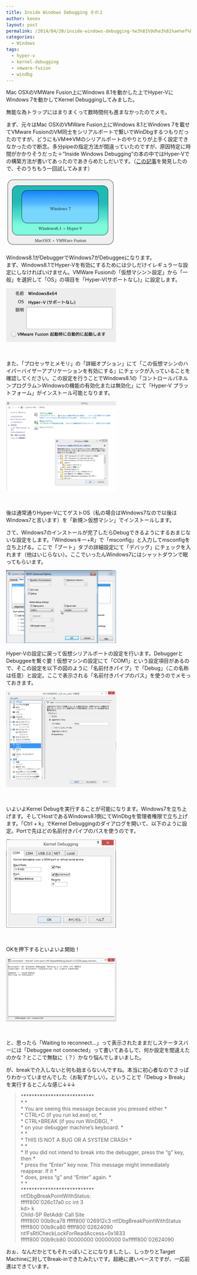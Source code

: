 ```yaml
---
title: Inside Windows Debugging その２
author: kenev
layout: post
permalink: /2014/04/20/inside-windows-debugging-%e3%81%9d%e3%81%ae%ef%bc%92/
categories:
  - Windows
tags:
  - hyper-v
  - kernel-debugging
  - vmware-fusion
  - windbg
---
```

Mac OSXのVMWare Fusion上にWindows 8.1を動かした上でHyper-VにWindows 7を動かしてKernel Debuggingしてみました。

無能な為トラップにはまりまくって数時間何も進まなかったのでメモ。

まず、元々はMac OSXのVMWare Fusion上にWindows 8.1とWindows 7を載せてVMware FusionのVM同士をシリアルポートで繋いでWinDbgするつもりだったのですが、どうにもVM⇔VMのシリアルポートのやりとりが上手く設定できなかったので断念。多分pipeの指定方法が間違っていたのですが、原因特定に時間がかかりそうだった＋&#8221;Inside Windows Debugging&#8221;の本の中ではHyper-Vでの構築方法が書いてあったのであきらめたしだいです。（[この記事][1]を発見したので、そのうちもう一回試してみます）

[<img class="alignnone size-medium wp-image-109" src="/images/2014/04/06f7f14b566d2ea544e754d9f3bdf24b-300x192.png" alt="スクリーンショット 2014-04-20 21.57.25" width="300" height="192" />][2]

Windows8.1がDebuggerでWindows7がDebuggeeになります。  
まず、Windows8.1でHyper-Vを有効にするためには少しだけイレギュラーな設定にしなければいけません。VMWare Fusionの「仮想マシン＞設定」から「一般」を選択して「OS」の項目を「Hyper-V(サポートなし)」に設定します。

[<img class="alignnone size-medium wp-image-110" src="/images/2014/04/7efc5fcd768886539a64544f8115b06f-300x147.png" alt="スクリーンショット 2014-04-20 22.02.24" width="300" height="147" />][3]

&nbsp;

また、「プロセッサとメモリ」の「詳細オプション」にて「この仮想マシンのハイパーバイザーアプリケーションを有効にする」にチェックが入っていることを確認してください。この設定を行うことでWindows8.1の「コントロールパネル＞プログラム＞Windowsの機能の有効化または無効化」にて「Hyper-V プラットフォーム」がインストール可能となります。

[<img class="alignnone size-medium wp-image-111" src="/images/2014/04/bab5c9dec7232e164c0ec6ba9edc26a6-300x245.png" alt="スクリーンショット 2014-04-20 22.08.18" width="300" height="245" />][4]

&nbsp;

後は通常通りHyper-VにてゲストOS（私の場合はWindows7なので以後はWindows7と言います）を「新規＞仮想マシン」でインストールします。

さて、Windows7のインストールが完了したらDebugできるようにするおまじないな設定をします。「Windowsキー+R」で「msconfig」と入力してmsconfigを立ち上げる。ここで「ブート」タブの詳細設定にて「デバッグ」にチェックを入れます（他はいじらない）。ここでいったんWindows7にはシャットダウンで眠ってもらいます。

[<img class="alignnone size-medium wp-image-113" src="/images/2014/04/29461ec9a6e25bca35135dcf1be59552-300x199.png" alt="スクリーンショット 2014-04-20 22.16.50" width="300" height="199" />][5]

Hyper-Vの設定に戻って仮想シリアルポートの設定を行います。DebuggerとDebuggeeを繋ぐ要！仮想マシンの設定にて「COM1」という設定項目があるので、そこの設定を以下の図のように「名前付きパイプ」で「Debug」（この名称は任意）と設定。ここで表示される「名前付きパイプのパス」を使うのでメモっておきます。

[<img class="alignnone size-medium wp-image-112" src="/images/2014/04/5c481ceef3483ab715c6a039d3fd0835-300x262.png" alt="スクリーンショット 2014-04-20 22.20.32" width="300" height="262" />][6]

&nbsp;

いよいよKernel Debugを実行することが可能になります。Windows7を立ち上げます。そしてHostであるWindows8.1側にてWinDbgを管理者権限で立ち上げます。「Ctrl + k」でKernel Debuggingのダイアログを開いて、以下のように設定。Portで先ほどの名前付きパイプのパスを使うのです。

[<img class="alignnone size-medium wp-image-114" src="/images/2014/04/058f868736b038228f5422a3e1549c5c-300x241.png" alt="スクリーンショット 2014-04-20 22.25.14" width="300" height="241" />][7]

&nbsp;

OKを押下するといよいよ開始！

[<img class="alignnone size-medium wp-image-115" src="/images/2014/04/f1dd4298f116f21d0bfbdf6539ec7c13-300x173.png" alt="スクリーンショット 2014-04-20 22.26.43" width="300" height="173" />][8]

&nbsp;

と、思ったら「Waiting to reconnect&#8230;」って表示されたままだしステータスバーには「Debuggee not connected」って書いてあるしで、何か設定を間違えたのかな？とここで無駄に（？）かなり悩んでしまいました。

が、breakで介入しないと何も始まらないんですね。本当に初心者なのでさっぱりわかっていませんでした（お恥ずかしい）。ということで「Debug > Break」を実行するとこんな感じ↓↓↓

> \***\***\***\***\***\***\***\***\***\***\***\***\***\***\***\***\***\***\***\***\***\***\***\***\***\****  
> \* \*  
> \* You are seeing this message because you pressed either \*  
> \* CTRL+C (if you run kd.exe) or, \*  
> \* CTRL+BREAK (if you run WinDBG), \*  
> \* on your debugger machine&#8217;s keyboard. \*  
> \* \*  
> \* THIS IS NOT A BUG OR A SYSTEM CRASH \*  
> \* \*  
> \* If you did not intend to break into the debugger, press the &#8220;g&#8221; key, then \*  
> \* press the &#8220;Enter&#8221; key now. This message might immediately reappear. If it \*  
> \* does, press &#8220;g&#8221; and &#8220;Enter&#8221; again. \*  
> \* \*  
> \***\***\***\***\***\***\***\***\***\***\***\***\***\***\***\***\***\***\***\***\***\***\***\***\***\****  
> nt!DbgBreakPointWithStatus:  
> fffff800\`026c17a0 cc int 3  
> kd> k  
> Child-SP RetAddr Call Site  
> fffff800\`00b9ca78 fffff800\`026912c3 nt!DbgBreakPointWithStatus  
> fffff800\`00b9ca80 fffff800\`02624090 nt!FsRtlCheckLockForReadAccess+0x1833  
> fffff800\`00b9cb80 00000000\`00000000 0xfffff800\`02624090

おぉ、なんだかとてもそれっぽいことになりましたし、しっかりとTarget Machineに対してBreak-inできたみたいです。超絶に遅いペースですが、一応前進はできています。

<noscript>
</noscript>

 [1]: http://www.dcl.hpi.uni-potsdam.de/research/WRK/2011/01/running-wrk-on-mac-os-with-vmware-fusion/
 [2]: /images/2014/04/06f7f14b566d2ea544e754d9f3bdf24b.png
 [3]: /images/2014/04/7efc5fcd768886539a64544f8115b06f.png
 [4]: /images/2014/04/bab5c9dec7232e164c0ec6ba9edc26a6.png
 [5]: /images/2014/04/29461ec9a6e25bca35135dcf1be59552.png
 [6]: /images/2014/04/5c481ceef3483ab715c6a039d3fd0835.png
 [7]: /images/2014/04/058f868736b038228f5422a3e1549c5c.png
 [8]: /images/2014/04/f1dd4298f116f21d0bfbdf6539ec7c13.png
